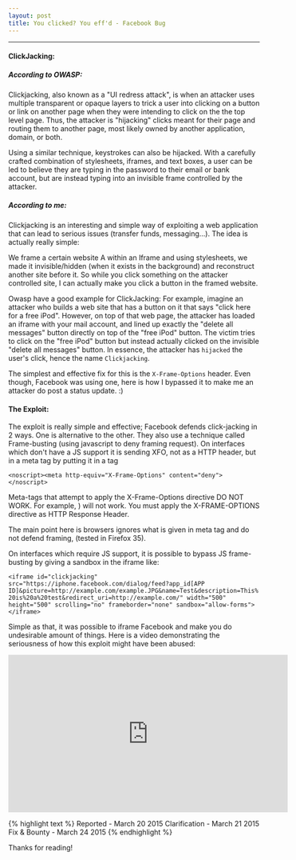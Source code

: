 ```yaml
---
layout: post
title: You clicked? You eff'd - Facebook Bug
---
```


---


#### ClickJacking:


##### According to OWASP: 
Clickjacking, also known as a "UI redress attack", is when an attacker uses multiple transparent or opaque layers to trick a user into clicking on a button or link on another page when they were intending to click on the the top level page. Thus, the attacker is "hijacking" clicks meant for their page and routing them to another page, most likely owned by another application, domain, or both.

Using a similar technique, keystrokes can also be hijacked. With a carefully crafted combination of stylesheets, iframes, and text boxes, a user can be led to believe they are typing in the password to their email or bank account, but are instead typing into an invisible frame controlled by the attacker.

##### According to me:
Clickjacking is an interesting and simple way of exploiting a web application that can lead to serious issues (transfer funds, messaging...). The idea is actually really simple:

We frame a certain website A within an Iframe and using stylesheets, we made it invisible/hidden (when it exists in the background) and reconstruct another site before it. So while you click something on the attacker controlled site, I can actually make you click a button in the framed website.

Owasp have a good example for ClickJacking: For example, imagine an attacker who builds a web site that has a button on it that says "click here for a free iPod". However, on top of that web page, the attacker has loaded an iframe with your mail account, and lined up exactly the "delete all messages" button directly on top of the "free iPod" button. The victim tries to click on the "free iPod" button but instead actually clicked on the invisible "delete all messages" button. In essence, the attacker has `hijacked` the user's click, hence the name `Clickjacking`.


The simplest and effective fix for this is the `X-Frame-Options` header. Even though, Facebook was using one, here is how I bypassed it to make me an attacker do post a status update. :)


#### The Exploit:

The exploit is really simple and effective; Facebook defends click-jacking in 2 ways. One is alternative to the other. They also use a technique called Frame-busting (using javascript to deny framing request). On interfaces which don't have a JS support it is sending XFO, not as a 
HTTP header, but in a meta tag by putting it in a <noscript> tag

`<noscript><meta http-equiv="X-Frame-­Options" content="deny"> </noscript>`

Meta-tags that attempt to apply the X-Frame-Options directive DO NOT WORK. For example, <meta http-equiv="X-Frame-­Options" content="deny">) will not work. You must apply the X-FRAME-OPTIONS directive as HTTP Response Header.


The main point here is browsers ignores what is given in meta tag and do not defend framing, (tested in Firefox 35).

On interfaces which require JS support, it is possible to bypass JS frame-busting by giving a sandbox in the iframe like:

``<iframe id="clickjacking" src="https://iphone.facebook.com/dialog/feed?app_id[APP ID]&picture=http://example.com/example.JPG&name=Test&description=This%20is%20a%20test&redirect_uri=http://example.com/" width="500" height="500" scrolling="no" frameborder="none" sandbox="allow-forms"> </iframe>``

Simple as that, it was possible to iframe Facebook and make you do undesirable amount of things. 
Here is a video demonstrating the seriousness of how this exploit might have been abused:

<iframe width="560" height="315" src="https://www.youtube.com/embed/fGnRA5J0vMU" frameborder="0" allowfullscreen></iframe>


{% highlight text %}
Reported - March 20 2015 
Clarification - March 21 2015
Fix & Bounty  - March 24 2015
{% endhighlight %}


Thanks for reading!
